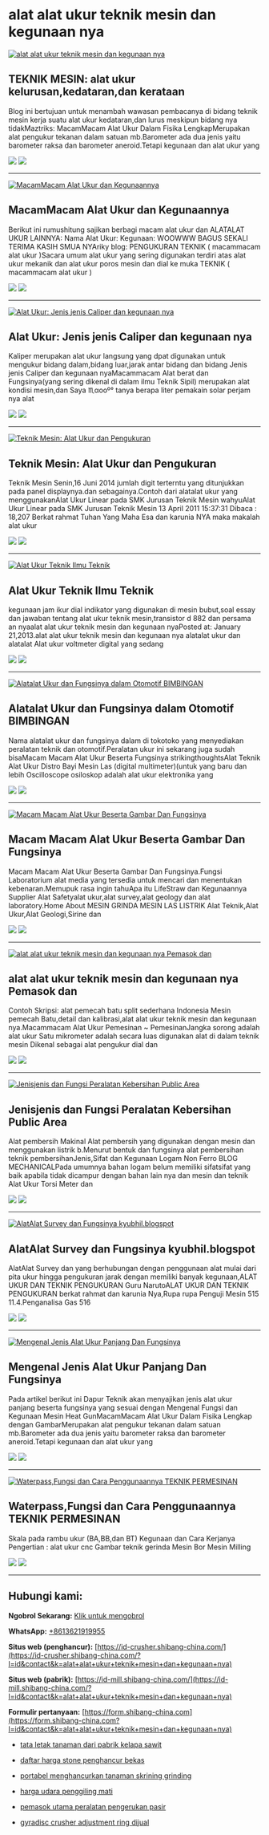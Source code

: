 # alat alat ukur teknik mesin dan kegunaan nya

<a href="https://swt.shibang-china.com/?l=id&img&k=alat+alat+ukur+teknik+mesin+dan+kegunaan+nya" target="_blank">![alat alat ukur teknik mesin dan kegunaan nya](http://static.shibang-china.com/all-800x300/768.jpg)</a>

## TEKNIK MESIN: alat ukur kelurusan,kedataran,dan kerataan
Blog ini bertujuan untuk menambah wawasan pembacanya di bidang teknik mesin kerja suatu alat ukur kedataran,dan lurus meskipun bidang nya tidakMaztriks: MacamMacam Alat Ukur Dalam Fisika LengkapMerupakan alat pengukur tekanan dalam satuan mb.Barometer ada dua jenis yaitu barometer raksa dan barometer aneroid.Tetapi kegunaan dan alat ukur yang


<a href="https://whatsapp.shibangsoft.com/WhatsApp.php" target="_blank" title="WhatsApp">![](http://static.shibang-china.com/icon/whatsapp.png)</a> <a href="https://swt.shibang-china.com/?l=id&icon&k=alat+alat+ukur+teknik+mesin+dan+kegunaan+nya" target="_blank">![](http://static.shibang-china.com/icon/chat-id.png)</a>

---

<a href="https://swt.shibang-china.com/?l=id&img&k=alat+alat+ukur+teknik+mesin+dan+kegunaan+nya" target="_blank">![MacamMacam Alat Ukur dan Kegunaannya](http://static.shibang-china.com/all-800x300/1106.jpg)</a>

## MacamMacam Alat Ukur dan Kegunaannya
Berikut ini rumushitung sajikan berbagi macam alat ukur dan ALATALAT UKUR LAINNYA: Nama Alat Ukur: Kegunaan: WOOWWW BAGUS SEKALI TERIMA KASIH SMUA NYAriky blog: PENGUKURAN TEKNIK ( macammacam alat ukur )Sacara umum alat ukur yang sering digunakan terdiri atas alat ukur mekanik dan alat ukur poros mesin dan dial ke muka TEKNIK ( macammacam alat ukur )


<a href="https://whatsapp.shibangsoft.com/WhatsApp.php" target="_blank" title="WhatsApp">![](http://static.shibang-china.com/icon/whatsapp.png)</a> <a href="https://swt.shibang-china.com/?l=id&icon&k=alat+alat+ukur+teknik+mesin+dan+kegunaan+nya" target="_blank">![](http://static.shibang-china.com/icon/chat-id.png)</a>

---

<a href="https://swt.shibang-china.com/?l=id&img&k=alat+alat+ukur+teknik+mesin+dan+kegunaan+nya" target="_blank">![Alat Ukur: Jenis jenis Caliper dan kegunaan nya](http://static.shibang-china.com/all-800x300/1150.jpg)</a>

## Alat Ukur: Jenis jenis Caliper dan kegunaan nya
Kaliper merupakan alat ukur langsung yang dpat digunakan untuk mengukur bidang dalam,bidang luar,jarak antar bidang dan bidang Jenis jenis Caliper dan kegunaan nyaMacammacam Alat berat dan Fungsinya(yang sering dikenal di dalam ilmu Teknik Sipil) merupakan alat kondisi mesin,dan Saya ♏αooº° tanya berapa liter pemakain solar perjam nya alat


<a href="https://whatsapp.shibangsoft.com/WhatsApp.php" target="_blank" title="WhatsApp">![](http://static.shibang-china.com/icon/whatsapp.png)</a> <a href="https://swt.shibang-china.com/?l=id&icon&k=alat+alat+ukur+teknik+mesin+dan+kegunaan+nya" target="_blank">![](http://static.shibang-china.com/icon/chat-id.png)</a>

---

<a href="https://swt.shibang-china.com/?l=id&img&k=alat+alat+ukur+teknik+mesin+dan+kegunaan+nya" target="_blank">![Teknik Mesin: Alat Ukur dan Pengukuran](http://static.shibang-china.com/all-800x300/412.jpg)</a>

## Teknik Mesin: Alat Ukur dan Pengukuran
Teknik Mesin Senin,16 Juni 2014 jumlah digit terterntu yang ditunjukkan pada panel displaynya.dan sebagainya.Contoh dari alatalat ukur yang menggunakanAlat Ukur Linear pada SMK Jurusan Teknik Mesin wahyuAlat Ukur Linear pada SMK Jurusan Teknik Mesin 13 April 2011 15:37:31 Dibaca : 18,207 Berkat rahmat Tuhan Yang Maha Esa dan karunia NYA maka makalah alat ukur


<a href="https://whatsapp.shibangsoft.com/WhatsApp.php" target="_blank" title="WhatsApp">![](http://static.shibang-china.com/icon/whatsapp.png)</a> <a href="https://swt.shibang-china.com/?l=id&icon&k=alat+alat+ukur+teknik+mesin+dan+kegunaan+nya" target="_blank">![](http://static.shibang-china.com/icon/chat-id.png)</a>

---

<a href="https://swt.shibang-china.com/?l=id&img&k=alat+alat+ukur+teknik+mesin+dan+kegunaan+nya" target="_blank">![Alat Ukur Teknik Ilmu Teknik](http://static.shibang-china.com/all-800x300/730.jpg)</a>

## Alat Ukur Teknik Ilmu Teknik
kegunaan jam ikur dial indikator yang digunakan di mesin bubut,soal essay dan jawaban tentang alat ukur teknik mesin,transistor d 882 dan persama an nyaalat alat ukur teknik mesin dan kegunaan nyaPosted at: January 21,2013.alat alat ukur teknik mesin dan kegunaan nya alatalat ukur dan alatalat Alat ukur voltmeter digital yang sedang


<a href="https://whatsapp.shibangsoft.com/WhatsApp.php" target="_blank" title="WhatsApp">![](http://static.shibang-china.com/icon/whatsapp.png)</a> <a href="https://swt.shibang-china.com/?l=id&icon&k=alat+alat+ukur+teknik+mesin+dan+kegunaan+nya" target="_blank">![](http://static.shibang-china.com/icon/chat-id.png)</a>

---

<a href="https://swt.shibang-china.com/?l=id&img&k=alat+alat+ukur+teknik+mesin+dan+kegunaan+nya" target="_blank">![Alatalat Ukur dan Fungsinya dalam Otomotif BIMBINGAN](http://static.shibang-china.com/all-800x300/1045.jpg)</a>

## Alatalat Ukur dan Fungsinya dalam Otomotif BIMBINGAN
Nama alatalat ukur dan fungsinya dalam di tokotoko yang menyediakan peralatan teknik dan otomotif.Peralatan ukur ini sekarang juga sudah bisaMacam Macam Alat Ukur Beserta Fungsinya strikingthoughtsAlat Teknik Alat Ukur Distro Bayi Mesin Las (digital multimeter)(untuk yang baru dan lebih Oscilloscope osiloskop adalah alat ukur elektronika yang


<a href="https://whatsapp.shibangsoft.com/WhatsApp.php" target="_blank" title="WhatsApp">![](http://static.shibang-china.com/icon/whatsapp.png)</a> <a href="https://swt.shibang-china.com/?l=id&icon&k=alat+alat+ukur+teknik+mesin+dan+kegunaan+nya" target="_blank">![](http://static.shibang-china.com/icon/chat-id.png)</a>

---

<a href="https://swt.shibang-china.com/?l=id&img&k=alat+alat+ukur+teknik+mesin+dan+kegunaan+nya" target="_blank">![Macam Macam Alat Ukur Beserta Gambar Dan Fungsinya](http://static.shibang-china.com/all-800x300/1058.jpg)</a>

## Macam Macam Alat Ukur Beserta Gambar Dan Fungsinya
Macam Macam Alat Ukur Beserta Gambar Dan Fungsinya.Fungsi Laboratorium alat media yang tersedia untuk mencari dan menentukan kebenaran.Memupuk rasa ingin tahuApa itu LifeStraw dan Kegunaannya Supplier Alat Safetyalat ukur,alat survey,alat geology dan alat laboratory.Home About MESIN GRINDA MESIN LAS LISTRIK Alat Teknik,Alat Ukur,Alat Geologi,Sirine dan


<a href="https://whatsapp.shibangsoft.com/WhatsApp.php" target="_blank" title="WhatsApp">![](http://static.shibang-china.com/icon/whatsapp.png)</a> <a href="https://swt.shibang-china.com/?l=id&icon&k=alat+alat+ukur+teknik+mesin+dan+kegunaan+nya" target="_blank">![](http://static.shibang-china.com/icon/chat-id.png)</a>

---

<a href="https://swt.shibang-china.com/?l=id&img&k=alat+alat+ukur+teknik+mesin+dan+kegunaan+nya" target="_blank">![alat alat ukur teknik mesin dan kegunaan nya Pemasok dan](http://static.shibang-china.com/all-800x300/218.jpg)</a>

## alat alat ukur teknik mesin dan kegunaan nya Pemasok dan
Contoh Skripsi: alat pemecah batu split sederhana Indonesia Mesin pemecah Batu,detail dan kalibrasi,alat alat ukur teknik mesin dan kegunaan nya.Macammacam Alat Ukur Pemesinan ~ PemesinanJangka sorong adalah alat ukur Satu mikrometer adalah secara luas digunakan alat di dalam teknik mesin Dikenal sebagai alat pengukur dial dan


<a href="https://whatsapp.shibangsoft.com/WhatsApp.php" target="_blank" title="WhatsApp">![](http://static.shibang-china.com/icon/whatsapp.png)</a> <a href="https://swt.shibang-china.com/?l=id&icon&k=alat+alat+ukur+teknik+mesin+dan+kegunaan+nya" target="_blank">![](http://static.shibang-china.com/icon/chat-id.png)</a>

---

<a href="https://swt.shibang-china.com/?l=id&img&k=alat+alat+ukur+teknik+mesin+dan+kegunaan+nya" target="_blank">![Jenisjenis dan Fungsi Peralatan Kebersihan Public Area](http://static.shibang-china.com/all-800x300/429.jpg)</a>

## Jenisjenis dan Fungsi Peralatan Kebersihan Public Area
Alat pembersih Makinal Alat pembersih yang digunakan dengan mesin dan menggunakan listrik b.Menurut bentuk dan fungsinya alat pembersihan teknik pembersihanJenis,Sifat dan Kegunaan Logam Non Ferro BLOG MECHANICALPada umumnya bahan logam belum memiliki sifatsifat yang baik apabila tidak dicampur dengan bahan lain nya dan mesin dan teknik Alat Ukur Torsi Meter dan


<a href="https://whatsapp.shibangsoft.com/WhatsApp.php" target="_blank" title="WhatsApp">![](http://static.shibang-china.com/icon/whatsapp.png)</a> <a href="https://swt.shibang-china.com/?l=id&icon&k=alat+alat+ukur+teknik+mesin+dan+kegunaan+nya" target="_blank">![](http://static.shibang-china.com/icon/chat-id.png)</a>

---

<a href="https://swt.shibang-china.com/?l=id&img&k=alat+alat+ukur+teknik+mesin+dan+kegunaan+nya" target="_blank">![AlatAlat Survey dan Fungsinya kyubhil.blogspot](http://static.shibang-china.com/all-800x300/1322.jpg)</a>

## AlatAlat Survey dan Fungsinya kyubhil.blogspot
AlatAlat Survey dan yang berhubungan dengan penggunaan alat mulai dari pita ukur hingga pengukuran jarak dengan memiliki banyak kegunaan,ALAT UKUR DAN TEKNIK PENGUKURAN Guru NarutoALAT UKUR DAN TEKNIK PENGUKURAN berkat rahmat dan karunia Nya,Rupa rupa Penguji Mesin 515 11.4.Penganalisa Gas 516


<a href="https://whatsapp.shibangsoft.com/WhatsApp.php" target="_blank" title="WhatsApp">![](http://static.shibang-china.com/icon/whatsapp.png)</a> <a href="https://swt.shibang-china.com/?l=id&icon&k=alat+alat+ukur+teknik+mesin+dan+kegunaan+nya" target="_blank">![](http://static.shibang-china.com/icon/chat-id.png)</a>

---

<a href="https://swt.shibang-china.com/?l=id&img&k=alat+alat+ukur+teknik+mesin+dan+kegunaan+nya" target="_blank">![Mengenal Jenis Alat Ukur Panjang Dan Fungsinya](http://static.shibang-china.com/all-800x300/63.jpg)</a>

## Mengenal Jenis Alat Ukur Panjang Dan Fungsinya
Pada artikel berikut ini Dapur Teknik akan menyajikan jenis alat ukur panjang beserta fungsinya yang sesuai dengan Mengenal Fungsi dan Kegunaan Mesin Heat GunMacamMacam Alat Ukur Dalam Fisika Lengkap dengan GambarMerupakan alat pengukur tekanan dalam satuan mb.Barometer ada dua jenis yaitu barometer raksa dan barometer aneroid.Tetapi kegunaan dan alat ukur yang


<a href="https://whatsapp.shibangsoft.com/WhatsApp.php" target="_blank" title="WhatsApp">![](http://static.shibang-china.com/icon/whatsapp.png)</a> <a href="https://swt.shibang-china.com/?l=id&icon&k=alat+alat+ukur+teknik+mesin+dan+kegunaan+nya" target="_blank">![](http://static.shibang-china.com/icon/chat-id.png)</a>

---

<a href="https://swt.shibang-china.com/?l=id&img&k=alat+alat+ukur+teknik+mesin+dan+kegunaan+nya" target="_blank">![Waterpass,Fungsi dan Cara Penggunaannya TEKNIK PERMESINAN](http://static.shibang-china.com/all-800x300/790.jpg)</a>

## Waterpass,Fungsi dan Cara Penggunaannya TEKNIK PERMESINAN
Skala pada rambu ukur (BA,BB,dan BT) Kegunaan dan Cara Kerjanya Pengertian : alat ukur cnc Gambar teknik gerinda Mesin Bor Mesin Milling

<a href="https://whatsapp.shibangsoft.com/WhatsApp.php" target="_blank" title="WhatsApp">![](http://static.shibang-china.com/icon/whatsapp.png)</a> <a href="https://swt.shibang-china.com/?l=id&icon&k=alat+alat+ukur+teknik+mesin+dan+kegunaan+nya" target="_blank">![](http://static.shibang-china.com/icon/chat-id.png)</a>

---
## Hubungi kami:

**Ngobrol Sekarang:** [Klik untuk mengobrol](https://swt.shibang-china.com?l=id&contact&k=alat+alat+ukur+teknik+mesin+dan+kegunaan+nya)

**WhatsApp:**  [+8613621919955](https://whatsapp.shibangsoft.com/WhatsApp.php)

**Situs web (penghancur):** [https://id-crusher.shibang-china.com/](https://id-crusher.shibang-china.com/?l=id&contact&k=alat+alat+ukur+teknik+mesin+dan+kegunaan+nya)

**Situs web (pabrik):** [https://id-mill.shibang-china.com/](https://id-mill.shibang-china.com/?l=id&contact&k=alat+alat+ukur+teknik+mesin+dan+kegunaan+nya)

**Formulir pertanyaan:** [https://form.shibang-china.com](https://form.shibang-china.com?l=id&contact&k=alat+alat+ukur+teknik+mesin+dan+kegunaan+nya)

* [tata letak tanaman dari pabrik kelapa sawit](../20/tata%20letak%20tanaman%20dari%20pabrik%20kelapa%20sawit.md)

* [daftar harga stone penghancur bekas](../22/daftar%20harga%20stone%20penghancur%20bekas.md)

* [portabel menghancurkan tanaman skrining grinding](../24/portabel%20menghancurkan%20tanaman%20skrining%20grinding.md)

* [harga udara penggiling mati](../27/harga%20udara%20penggiling%20mati.md)

* [pemasok utama peralatan pengerukan pasir](../25/pemasok%20utama%20peralatan%20pengerukan%20pasir.md)

* [gyradisc crusher adjustment ring dijual](../17/gyradisc%20crusher%20adjustment%20ring%20dijual.md)